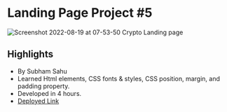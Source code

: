 # Landing Page Project #5
![Screenshot 2022-08-19 at 07-53-50 Crypto Landing page](https://user-images.githubusercontent.com/43786036/185529122-f812a360-719d-46dd-bd0f-17046486a61c.png)

## Highlights
- By Subham Sahu
- Learned Html elements, CSS fonts & styles, CSS position, margin, and padding property.
- Developed in 4 hours.
- [Deployed Link](https://rad-beignet-b991e2.netlify.app/)
